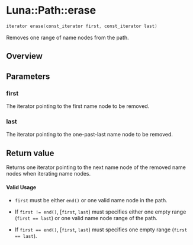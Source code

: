 # Luna::Path::erase

```c++
iterator erase(const_iterator first, const_iterator last)
```

Removes one range of name nodes from the path. 

## Overview


## Parameters
### first
The iterator pointing to the first name node to be removed. 

### last
The iterator pointing to the one-past-last name node to be removed. 

## Return value
Returns one iterator pointing to the next name node of the removed name nodes when iterating name nodes. 

#### Valid Usage
* `first` must be either `end()` or one valid name node in the path.

* If `first != end()`, [`first`, `last`) must specifies either one empty range (`first == last`) or one valid name node range of the path.

* If `first == end()`, [`first`, `last`) must specifies one empty range (`first == last`). 

